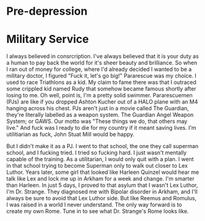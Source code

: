 # Pre-depression

# Military Service
I always believed in consrcription. I've always believed that it is your duty as a human to pay back the world for it's sheer beauty and brilliance. So when I ran out of money for college, where I'd already decided I wanted to be a military doctor, I figured "Fuck it, let's go big!" Pararescue was my choice. I used to race Triathlons as a kid. My claim to fame there was that I outraced some crippled kid named Rudy that somehow became famous shortly after losing to me. Oh well, point is, I'm a pretty solid swimmer. Pararescuemen (PJs) are like if you dropped Ashton Kucher out of a HALO plane with an M4 hanging across his chest. PJs aren't just in a movie called The Guardian, they're literally labelled as a weapon system. The Guardian Angel Weapon System; or GAWS. Our motto was "These things we do, that others may live." And fuck was I ready to die for my country if it meant saving lives. I'm utilitiarian as fuck, John Stuat Mill would be happy. 

But I didn't make it as a PJ. I went to that school, the one they call superman school, and I fucking tried. I tried so fucking hard. I just wasn't mentally capable of the training. As a utilitarian, I would only quit with a plan. I went in that school trying to become Superman only to walk out closer to Lex Luthor. Years later, some girl that looked like Harleen Quinzel would hear me talk like Lex and lock me up in Arkham for a week and change. I'm smarter than Harleen. In just 5 days, I proved to that asylum that I wasn't Lex Luthor, I'm Dr. Strange. They diagnosed me with Bipolar disorder in Arkham, and I'll always be sure to avoid that Lex Luthor side. But like Reemus and Romulus, I was raised in a world I never understand. The only way forward is to create my own Rome. Tune in to see what Dr. Strange's Rome looks like.